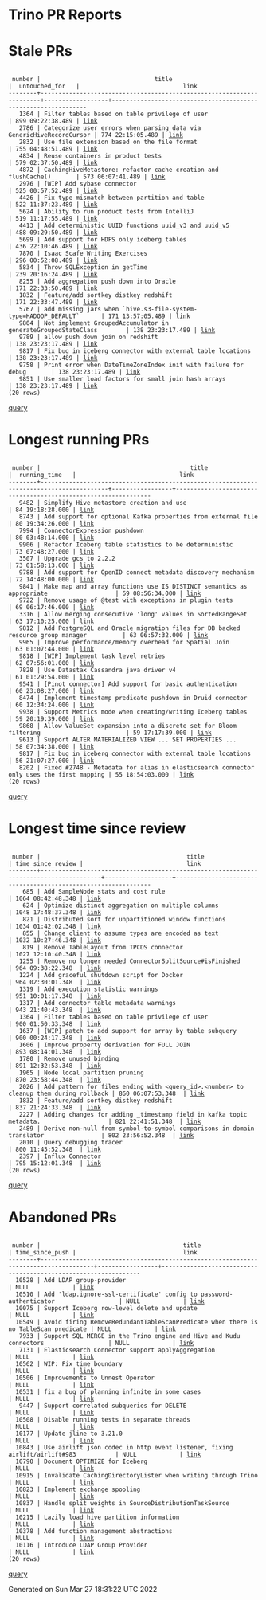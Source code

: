 Trino PR Reports
=======

#  Stale PRs
<pre><code>
 number |                                title                                 |  untouched_for   |                             link                              
--------+----------------------------------------------------------------------+------------------+---------------------------------------------------------------
   1364 | Filter tables based on table privilege of user                       | 899 09:22:38.489 | <a href="https://github.com/trinodb/trino/pull/1364">link</a> 
   2786 | Categorize user errors when parsing data via GenericHiveRecordCursor | 774 22:15:05.489 | <a href="https://github.com/trinodb/trino/pull/2786">link</a> 
   2832 | Use file extension based on the file format                          | 755 04:48:51.489 | <a href="https://github.com/trinodb/trino/pull/2832">link</a> 
   4834 | Reuse containers in product tests                                    | 579 02:37:50.489 | <a href="https://github.com/trinodb/trino/pull/4834">link</a> 
   4872 | CachingHiveMetastore: refactor cache creation and flushCache()       | 573 06:07:41.489 | <a href="https://github.com/trinodb/trino/pull/4872">link</a> 
   2976 | [WIP] Add sybase connector                                           | 525 00:57:52.489 | <a href="https://github.com/trinodb/trino/pull/2976">link</a> 
   4426 | Fix type mismatch between partition and table                        | 522 11:37:23.489 | <a href="https://github.com/trinodb/trino/pull/4426">link</a> 
   5624 | Ability to run product tests from IntelliJ                           | 519 11:17:55.489 | <a href="https://github.com/trinodb/trino/pull/5624">link</a> 
   4413 | Add deterministic UUID functions uuid_v3 and uuid_v5                 | 488 09:29:50.489 | <a href="https://github.com/trinodb/trino/pull/4413">link</a> 
   5699 | Add support for HDFS only iceberg tables                             | 436 22:10:46.489 | <a href="https://github.com/trinodb/trino/pull/5699">link</a> 
   7870 | Isaac Scafe Writing Exercises                                        | 296 00:52:08.489 | <a href="https://github.com/trinodb/trino/pull/7870">link</a> 
   5834 | Throw SQLException in getTime                                        | 239 20:16:24.489 | <a href="https://github.com/trinodb/trino/pull/5834">link</a> 
   8255 | Add aggregation push down into Oracle                                | 171 22:33:50.489 | <a href="https://github.com/trinodb/trino/pull/8255">link</a> 
   1832 | Feature/add sortkey distkey redshift                                 | 171 22:33:47.489 | <a href="https://github.com/trinodb/trino/pull/1832">link</a> 
   5767 | add missing jars when `hive.s3-file-system-type=HADOOP_DEFAULT`      | 171 13:57:05.489 | <a href="https://github.com/trinodb/trino/pull/5767">link</a> 
   9804 | Not implement GroupedAccumulator in generateGroupedStateClass        | 138 23:23:17.489 | <a href="https://github.com/trinodb/trino/pull/9804">link</a> 
   9789 | allow push down join on redshift                                     | 138 23:23:17.489 | <a href="https://github.com/trinodb/trino/pull/9789">link</a> 
   9817 | Fix bug in iceberg connector with external table locations           | 138 23:23:17.489 | <a href="https://github.com/trinodb/trino/pull/9817">link</a> 
   9758 | Print error when DateTimeZoneIndex init with failure for debug       | 138 23:23:17.489 | <a href="https://github.com/trinodb/trino/pull/9758">link</a> 
   9851 | Use smaller load factors for small join hash arrays                  | 138 23:23:17.489 | <a href="https://github.com/trinodb/trino/pull/9851">link</a> 
(20 rows)
</code></pre>
[query](https://github.com/nineinchnick/trino-cicd/blob/1d6c0cc1fcc004134f3e2de517d3bc62cadee098/sql/pr/stale-prs.sql)

#  Longest running PRs
<pre><code>
 number |                                          title                                          |  running_time   |                             link                              
--------+-----------------------------------------------------------------------------------------+-----------------+---------------------------------------------------------------
   9482 | Simplify Hive metastore creation and use                                                | 84 19:18:28.000 | <a href="https://github.com/trinodb/trino/pull/9482">link</a> 
   8743 | Add support for optional Kafka properties from external file                            | 80 19:34:26.000 | <a href="https://github.com/trinodb/trino/pull/8743">link</a> 
   7994 | ConnectorExpression pushdown                                                            | 80 03:48:14.000 | <a href="https://github.com/trinodb/trino/pull/7994">link</a> 
   9906 | Refactor Iceberg table statistics to be deterministic                                   | 73 07:48:27.000 | <a href="https://github.com/trinodb/trino/pull/9906">link</a> 
   3507 | Upgrade gcs to 2.2.2                                                                    | 73 01:58:13.000 | <a href="https://github.com/trinodb/trino/pull/3507">link</a> 
   9788 | Add support for OpenID connect metadata discovery mechanism                             | 72 14:48:00.000 | <a href="https://github.com/trinodb/trino/pull/9788">link</a> 
   9841 | Make map and array functions use IS DISTINCT semantics as appropriate                   | 69 08:56:34.000 | <a href="https://github.com/trinodb/trino/pull/9841">link</a> 
   9722 | Remove usage of @test with exceptions in plugin tests                                   | 69 06:17:46.000 | <a href="https://github.com/trinodb/trino/pull/9722">link</a> 
   3316 | Allow merging consecutive 'long' values in SortedRangeSet                               | 63 17:10:25.000 | <a href="https://github.com/trinodb/trino/pull/3316">link</a> 
   9812 | Add PostgreSQL and Oracle migration files for DB backed resource group manager          | 63 06:57:32.000 | <a href="https://github.com/trinodb/trino/pull/9812">link</a> 
   9965 | Improve performance/memory overhead for Spatial Join                                    | 63 01:07:44.000 | <a href="https://github.com/trinodb/trino/pull/9965">link</a> 
   9818 | [WIP] Implement task level retries                                                      | 62 07:56:01.000 | <a href="https://github.com/trinodb/trino/pull/9818">link</a> 
   7828 | Use Datastax Cassandra java driver v4                                                   | 61 01:29:54.000 | <a href="https://github.com/trinodb/trino/pull/7828">link</a> 
   9541 | [Pinot connector] Add support for basic authentication                                  | 60 23:08:27.000 | <a href="https://github.com/trinodb/trino/pull/9541">link</a> 
   8474 | Implement timestamp predicate pushdown in Druid connector                               | 60 12:34:24.000 | <a href="https://github.com/trinodb/trino/pull/8474">link</a> 
   9938 | Support Metrics mode when creating/writing Iceberg tables                               | 59 20:19:39.000 | <a href="https://github.com/trinodb/trino/pull/9938">link</a> 
   9868 | Allow ValueSet expansion into a discrete set for Bloom filtering                        | 59 17:17:39.000 | <a href="https://github.com/trinodb/trino/pull/9868">link</a> 
   9613 | Support ALTER MATERIALIZED VIEW ... SET PROPERTIES ...                                  | 58 07:34:38.000 | <a href="https://github.com/trinodb/trino/pull/9613">link</a> 
   9817 | Fix bug in iceberg connector with external table locations                              | 56 21:07:27.000 | <a href="https://github.com/trinodb/trino/pull/9817">link</a> 
   8202 | Fixed #2748 - Metadata for alias in elasticsearch connector only uses the first mapping | 55 18:54:03.000 | <a href="https://github.com/trinodb/trino/pull/8202">link</a> 
(20 rows)
</code></pre>
[query](https://github.com/nineinchnick/trino-cicd/blob/1d6c0cc1fcc004134f3e2de517d3bc62cadee098/sql/pr/running-prs.sql)

#  Longest time since review
<pre><code>
 number |                                         title                                         | time_since_review |                             link                              
--------+---------------------------------------------------------------------------------------+-------------------+---------------------------------------------------------------
    685 | Add SampleNode stats and cost rule                                                    | 1064 08:42:48.348 | <a href="https://github.com/trinodb/trino/pull/685">link</a>  
    624 | Optimize distinct aggregation on multiple columns                                     | 1048 17:48:37.348 | <a href="https://github.com/trinodb/trino/pull/624">link</a>  
    821 | Distributed sort for unpartitioned window functions                                   | 1034 01:42:02.348 | <a href="https://github.com/trinodb/trino/pull/821">link</a>  
    855 | Change client to assume types are encoded as text                                     | 1032 10:27:46.348 | <a href="https://github.com/trinodb/trino/pull/855">link</a>  
    819 | Remove TableLayout from TPCDS connector                                               | 1027 12:10:40.348 | <a href="https://github.com/trinodb/trino/pull/819">link</a>  
   1255 | Remove no longer needed ConnectorSplitSource#isFinished                               | 964 09:38:22.348  | <a href="https://github.com/trinodb/trino/pull/1255">link</a> 
   1224 | Add graceful shutdown script for Docker                                               | 964 02:30:01.348  | <a href="https://github.com/trinodb/trino/pull/1224">link</a> 
   1319 | Add execution statistic warnings                                                      | 951 10:01:17.348  | <a href="https://github.com/trinodb/trino/pull/1319">link</a> 
   1317 | Add connector table metadata warnings                                                 | 943 21:40:43.348  | <a href="https://github.com/trinodb/trino/pull/1317">link</a> 
   1364 | Filter tables based on table privilege of user                                        | 900 01:50:33.348  | <a href="https://github.com/trinodb/trino/pull/1364">link</a> 
   1637 | [WIP] patch to add support for array by table subquery                                | 900 00:24:17.348  | <a href="https://github.com/trinodb/trino/pull/1637">link</a> 
   1606 | Improve property derivation for FULL JOIN                                             | 893 08:14:01.348  | <a href="https://github.com/trinodb/trino/pull/1606">link</a> 
   1780 | Remove unused binding                                                                 | 891 12:32:53.348  | <a href="https://github.com/trinodb/trino/pull/1780">link</a> 
   1965 | Node local partition pruning                                                          | 870 23:58:44.348  | <a href="https://github.com/trinodb/trino/pull/1965">link</a> 
   2026 | Add pattern for files ending with &lt;query_id&gt;.&lt;number&gt; to cleanup them during rollback | 860 06:07:53.348  | <a href="https://github.com/trinodb/trino/pull/2026">link</a> 
   1832 | Feature/add sortkey distkey redshift                                                  | 837 21:24:33.348  | <a href="https://github.com/trinodb/trino/pull/1832">link</a> 
   2227 | Adding changes for adding _timestamp field in kafka topic metadata.                   | 821 22:41:51.348  | <a href="https://github.com/trinodb/trino/pull/2227">link</a> 
   2489 | Derive non-null from symbol-to-symbol comparisons in domain translator                | 802 23:56:52.348  | <a href="https://github.com/trinodb/trino/pull/2489">link</a> 
   2010 | Query debugging tracer                                                                | 800 11:45:52.348  | <a href="https://github.com/trinodb/trino/pull/2010">link</a> 
   2397 | Influx Connector                                                                      | 795 15:12:01.348  | <a href="https://github.com/trinodb/trino/pull/2397">link</a> 
(20 rows)
</code></pre>
[query](https://github.com/nineinchnick/trino-cicd/blob/1d6c0cc1fcc004134f3e2de517d3bc62cadee098/sql/pr/awaiting-review.sql)

#  Abandoned PRs
<pre><code>
 number |                                        title                                        | time_since_push |                              link                              
--------+-------------------------------------------------------------------------------------+-----------------+----------------------------------------------------------------
  10528 | Add LDAP group-provider                                                             | NULL            | <a href="https://github.com/trinodb/trino/pull/10528">link</a> 
  10510 | Add 'ldap.ignore-ssl-certificate' config to password-authenticator                  | NULL            | <a href="https://github.com/trinodb/trino/pull/10510">link</a> 
  10075 | Support Iceberg row-level delete and update                                         | NULL            | <a href="https://github.com/trinodb/trino/pull/10075">link</a> 
  10549 | Avoid firing RemoveRedundantTableScanPredicate when there is no TableScan predicate | NULL            | <a href="https://github.com/trinodb/trino/pull/10549">link</a> 
   7933 | Support SQL MERGE in the Trino engine and Hive and Kudu connectors                  | NULL            | <a href="https://github.com/trinodb/trino/pull/7933">link</a>  
   7131 | Elasticsearch Connector support applyAggregation                                    | NULL            | <a href="https://github.com/trinodb/trino/pull/7131">link</a>  
  10562 | WIP: Fix time boundary                                                              | NULL            | <a href="https://github.com/trinodb/trino/pull/10562">link</a> 
  10506 | Improvements to Unnest Operator                                                     | NULL            | <a href="https://github.com/trinodb/trino/pull/10506">link</a> 
  10531 | fix a bug of planning infinite in some cases                                        | NULL            | <a href="https://github.com/trinodb/trino/pull/10531">link</a> 
   9447 | Support correlated subqueries for DELETE                                            | NULL            | <a href="https://github.com/trinodb/trino/pull/9447">link</a>  
  10508 | Disable running tests in separate threads                                           | NULL            | <a href="https://github.com/trinodb/trino/pull/10508">link</a> 
  10177 | Update jline to 3.21.0                                                              | NULL            | <a href="https://github.com/trinodb/trino/pull/10177">link</a> 
  10843 | Use airlift json codec in http event listener, fixing airlift/airlift#983           | NULL            | <a href="https://github.com/trinodb/trino/pull/10843">link</a> 
  10790 | Document OPTIMIZE for Iceberg                                                       | NULL            | <a href="https://github.com/trinodb/trino/pull/10790">link</a> 
  10915 | Invalidate CachingDirectoryLister when writing through Trino                        | NULL            | <a href="https://github.com/trinodb/trino/pull/10915">link</a> 
  10823 | Implement exchange spooling                                                         | NULL            | <a href="https://github.com/trinodb/trino/pull/10823">link</a> 
  10837 | Handle split weights in SourceDistributionTaskSource                                | NULL            | <a href="https://github.com/trinodb/trino/pull/10837">link</a> 
  10215 | Lazily load hive partition information                                              | NULL            | <a href="https://github.com/trinodb/trino/pull/10215">link</a> 
  10378 | Add function management abstractions                                                | NULL            | <a href="https://github.com/trinodb/trino/pull/10378">link</a> 
  10116 | Introduce LDAP Group Provider                                                       | NULL            | <a href="https://github.com/trinodb/trino/pull/10116">link</a> 
(20 rows)
</code></pre>
[query](https://github.com/nineinchnick/trino-cicd/blob/1d6c0cc1fcc004134f3e2de517d3bc62cadee098/sql/pr/abandoned-prs.sql)

Generated on Sun Mar 27 18:31:22 UTC 2022
